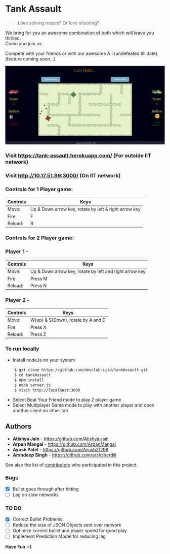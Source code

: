 # Tank Assault


> Love solving mazes?
> Or love shooting?


We bring for you an awesome combination of both which will leave you thrilled.<br>
Come and join us.

Compete with your friends or with our awesome A.I.(undefeated till date) (feature coming soon...)

![alt text](public/TankAssault/images/game4.png)

### Visit https://tank-assault.herokuapp.com/  (For outside IIT network)
### Visit http://10.17.51.99:3000/  (On IIT network)

### Controls for 1 Player game: 

| Controls | Keys |
| -------- | ---- |
|Move:| Up & Down arrow key, rotate by left & right arrow key|
|Fire:| F|
|Reload:| R|



### Controls for 2 Player game:

### Player 1 -

| Controls | Keys |
| -------- | ---- |
|Move:| Up & Down arrow key, rotate by left and right arrow key|
|Fire:| Press M|
|Reload:| Press N|

### Player 2 -

| Controls | Keys |
| -------- | ---- |
|Move:| W(up) & S(Down), rotate by A and D
|Fire:| Press X
|Reload:| Press Z

### To run locally

- Install nodeJs on your system
```
    $ git clone https://github.com/devclub-iitd/tankAssault.git
    $ cd tankAssault
    $ npm install
    $ node server.js
    $ visit http://localhost:3000
```
- Select Beat Your Friend mode to play 2 player game
- Select Multiplayer Game mode to play with another player and open another client on other tab

## Authors

* **Atishya Jain** - https://github.com/Atishya-jain
* **Arpan Mangal** - https://github.com/ArpanMangal
* **Ayush Patel** - https://github.com/Ayush21298
* **Arshdeep Singh** - https://github.com/arshsherdill

See also the list of [contributors](https://github.com/devclub-iitd/tankAssault/graphs/contributors) who participated in this project.

### Bugs
- [X] Bullet goes through after hitting
- [ ] Lag on slow networks

### TO DO
- [X] Correct Bullet Problems
- [ ] Reduce the size of JSON Objects sent over network
- [ ] Optimize correct bullet and player speed for good play
- [ ] Implement Prediction Model for reducing lag

**Have Fun :-)**

